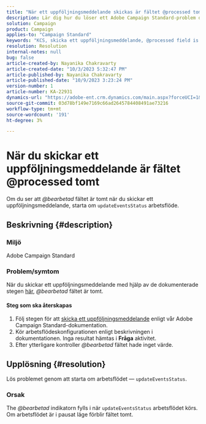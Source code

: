 ```yaml
---
title: "När ett uppföljningsmeddelande skickas är fältet @processed tomt"
description: Lär dig hur du löser ett Adobe Campaign Standard-problem där fältet @processed förblir tomt när du skickar ett uppföljningsmeddelande. Starta om arbetsflödet.
solution: Campaign
product: Campaign
applies-to: "Campaign Standard"
keywords: "KCS, skicka ett uppföljningsmeddelande, @processed field is empty, ACS, restart workflow"
resolution: Resolution
internal-notes: null
bug: false
article-created-by: Nayanika Chakravarty
article-created-date: "10/3/2023 5:32:47 PM"
article-published-by: Nayanika Chakravarty
article-published-date: "10/9/2023 3:23:24 PM"
version-number: 1
article-number: KA-22931
dynamics-url: "https://adobe-ent.crm.dynamics.com/main.aspx?forceUCI=1&pagetype=entityrecord&etn=knowledgearticle&id=5fdf94d8-1262-ee11-be6e-6045bd006b3d"
source-git-commit: 03d78bf149e7169c66ad2645784408491ae73216
workflow-type: tm+mt
source-wordcount: '191'
ht-degree: 3%

---
```


# När du skickar ett uppföljningsmeddelande är fältet @processed tomt


Om du ser att *@bearbetad* fältet är tomt när du skickar ett uppföljningsmeddelande, starta om `updateEventsStatus` arbetsflöde.

## Beskrivning {#description}


### Miljö

Adobe Campaign Standard

### Problem/symtom

När du skickar ett uppföljningsmeddelande med hjälp av de dokumenterade stegen [här](https://experienceleague.adobe.com/docs/campaign-standard/using/communication-channels/transactional-messaging/follow-up-messages.html?lang=en#sending-a-follow-up-message), *@bearbetad* fältet är tomt.

#### <b>Steg som ska återskapas</b>

1. Följ stegen för att [skicka ett uppföljningsmeddelande](https://experienceleague.adobe.com/docs/campaign-standard/using/communication-channels/transactional-messaging/follow-up-messages.html?lang=en#sending-a-follow-up-message) enligt vår Adobe Campaign Standard-dokumentation.
2. Kör arbetsflödeskonfigurationen enligt beskrivningen i dokumentationen. Inga resultat hämtas i <b>Fråga</b> aktivitet.
3. Efter ytterligare kontroller *@bearbetad* fältet hade inget värde.



## Upplösning {#resolution}


Lös problemet genom att starta om arbetsflödet — `updateEventsStatus`.

### Orsak

The *@bearbetad* indikatorn fylls i när `updateEventsStatus` arbetsflödet körs. Om arbetsflödet är i pausat läge förblir fältet tomt.
